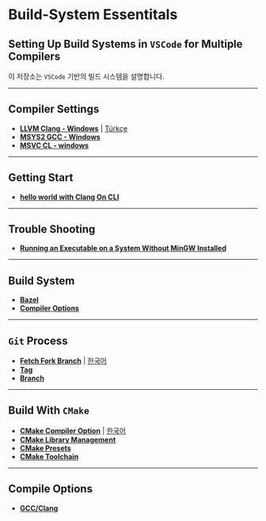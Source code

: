 # Build-System Essentitals

## Setting Up Build Systems in `VSCode` for Multiple Compilers

이 저장소는 `VSCode` 기반의 빌드 시스템을 설명합니다.

---

## Compiler Settings

- **[LLVM Clang - Windows](sub/llvm-clang-vscode.md)** | [Türkçe](sub/llvm-clang-vscode-tr.md)
- **[MSYS2 GCC - Windows](sub/mingw-ucrt-vscode.md)**
- **[MSVC CL - windows](sub/win-msvc.md)**

--- 
## Getting Start
- **[hello world with Clang On CLI]()**
---
## Trouble Shooting
- **[Running an Executable on a System Without MinGW Installed](sub/problems/system-without-mingw.md)**
---

## Build System

- **[Bazel]()**
- **[Compiler Options](sub/compilers_options.md)**

---

## `Git` Process

- **[Fetch Fork Branch](sub/git/git_fetch_fork_branch.md)** | [한국어](sub/git/git_fetch_fork_branch-kor.md)
- **[Tag](sub/git/git_tag.md)**
- **[Branch](sub/git/git_branch.md)**

---

## Build With `CMake`

- **[CMake Compiler Option](sub/cmake/cmake_compile_option.md)** | [한국어](sub/cmake/cmake_compile_option_kor.md)
- **[CMake Library Management](sub/cmake/library/cmake_library.md)**
- **[CMake Presets](sub/cmake/cmake.presets.md)**
- **[CMake Toolchain](sub/cmake/toolchain/cmake_toolchain.md)**

---

## Compile Options

- **[GCC/Clang](sub/compile-options/gcc-clang/compile-options.md)**